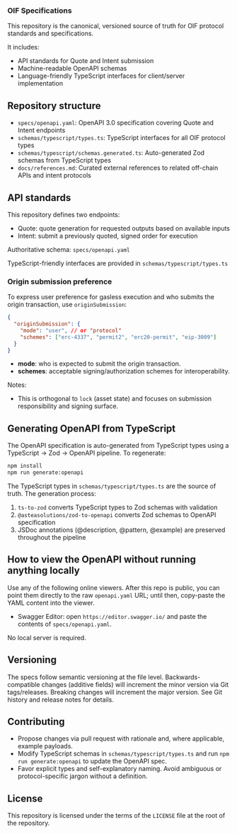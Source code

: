 ### OIF Specifications

This repository is the canonical, versioned source of truth for OIF protocol standards and specifications.

It includes:
- API standards for Quote and Intent submission
- Machine-readable OpenAPI schemas
- Language-friendly TypeScript interfaces for client/server implementation

## Repository structure

- `specs/openapi.yaml`: OpenAPI 3.0 specification covering Quote and Intent endpoints
- `schemas/typescript/types.ts`: TypeScript interfaces for all OIF protocol types
- `schemas/typescript/schemas.generated.ts`: Auto-generated Zod schemas from TypeScript types
- `docs/references.md`: Curated external references to related off-chain APIs and intent protocols

## API standards

This repository defines two endpoints:

- Quote: quote generation for requested outputs based on available inputs
- Intent: submit a previously quoted, signed order for execution

Authoritative schema: `specs/openapi.yaml`

TypeScript-friendly interfaces are provided in `schemas/typescript/types.ts`

### Origin submission preference

To express user preference for gasless execution and who submits the origin transaction, use `originSubmission`:

```json
{
  "originSubmission": {
    "mode": "user", // or "protocol"
    "schemes": ["erc-4337", "permit2", "erc20-permit", "eip-3009"]
  }
}
```

- **mode**: who is expected to submit the origin transaction.
- **schemes**: acceptable signing/authorization schemes for interoperability.

Notes:
- This is orthogonal to `lock` (asset state) and focuses on submission responsibility and signing surface.

## Generating OpenAPI from TypeScript

The OpenAPI specification is auto-generated from TypeScript types using a TypeScript → Zod → OpenAPI pipeline. To regenerate:

```bash
npm install
npm run generate:openapi
```

The TypeScript types in `schemas/typescript/types.ts` are the source of truth. The generation process:
1. `ts-to-zod` converts TypeScript types to Zod schemas with validation
2. `@asteasolutions/zod-to-openapi` converts Zod schemas to OpenAPI specification
3. JSDoc annotations (@description, @pattern, @example) are preserved throughout the pipeline

## How to view the OpenAPI without running anything locally

Use any of the following online viewers. After this repo is public, you can point them directly to the raw `openapi.yaml` URL; until then, copy-paste the YAML content into the viewer.

- Swagger Editor: open `https://editor.swagger.io/` and paste the contents of `specs/openapi.yaml`.

No local server is required.

## Versioning

The specs follow semantic versioning at the file level. Backwards-compatible changes (additive fields) will increment the minor version via Git tags/releases. Breaking changes will increment the major version. See Git history and release notes for details.

## Contributing

- Propose changes via pull request with rationale and, where applicable, example payloads.
- Modify TypeScript schemas in `schemas/typescript/types.ts` and run `npm run generate:openapi` to update the OpenAPI spec.
- Favor explicit types and self-explanatory naming. Avoid ambiguous or protocol-specific jargon without a definition.

## License

This repository is licensed under the terms of the `LICENSE` file at the root of the repository.